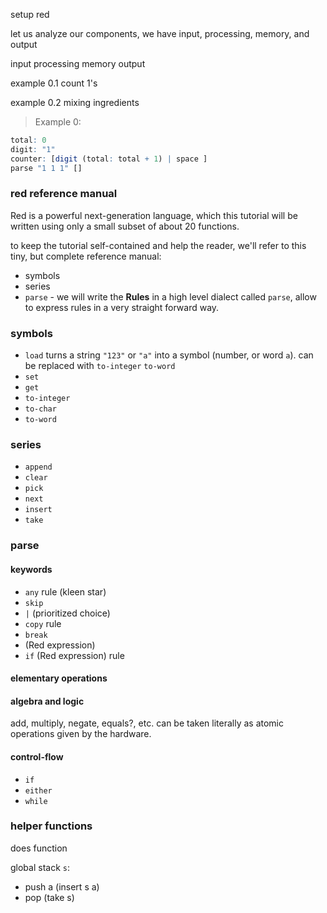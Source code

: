 <!--00-intro-->

setup red

let us analyze our components, we have input, processing, memory, and output

input
processing
memory
output

example 0.1
count 1's

example 0.2
mixing ingredients

> Example 0: 
```R
total: 0
digit: "1"
counter: [digit (total: total + 1) | space ] 
parse "1 1 1" []
```

### red reference manual
<!--Red crash course-->

Red is a powerful next-generation language, which this tutorial will 
be written using only a small subset of about 20 functions.

to keep the tutorial self-contained and help the reader,
we'll refer to this tiny, but complete reference manual:


* symbols
* series
* `parse` - we will write the **Rules** in a high level dialect called `parse`, allow to express rules in a very straight forward way.


### symbols
- `load` turns a string `"123"` or `"a"` into a symbol (number, or word `a`). can be replaced with `to-integer` `to-word`
- `set`
- `get`
- `to-integer`
- `to-char`
- `to-word`

### series
- `append`
- `clear`
- `pick`
- `next`
- `insert`
- `take`

### parse

#### keywords
- `any` rule (kleen star)
- `skip`
- `|` (prioritized choice)
- `copy` rule
- `break`
- (Red expression)
- `if` (Red expression) rule


#### elementary operations

#### algebra and logic
add, multiply, negate, equals?, etc. can be taken literally 
as atomic operations given by the hardware.

#### control-flow
- `if`
- `either`
- `while`

### helper functions

does
function

global stack `s`:
- push a (insert s a)
- pop (take s)


